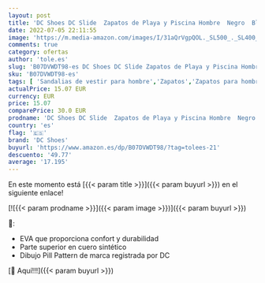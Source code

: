 ```yaml
---
layout: post
title: 'DC Shoes DC Slide  Zapatos de Playa y Piscina Hombre  Negro  Black/White BKW   43 EU'
date: 2022-07-05 22:11:55
image: 'https://m.media-amazon.com/images/I/31aQrVgpQOL._SL500_._SL400_.jpg'
comments: true
category: ofertas
author: 'tole.es'
slug: 'B07DVWDT98-es DC Shoes DC Slide Zapatos de Playa y Piscina Hombre Negro...'
sku: 'B07DVWDT98-es'
tags: [ 'Sandalias de vestir para hombre','Zapatos','Zapatos para hombre','Zapatos y complementos','dc shoes','zapatos','🇪🇸', ]
actualPrice: 15.07 EUR
currency: EUR
price: 15.07
comparePrice: 30.0 EUR
prodname: 'DC Shoes DC Slide  Zapatos de Playa y Piscina Hombre  Negro  Black/White BKW   43 EU'
country: 'es'
flag: '🇪🇸'
brand: 'DC Shoes'
buyurl: 'https://www.amazon.es/dp/B07DVWDT98/?tag=tolees-21'
descuento: '49.77'
average: '17.195'
---
```


En este momento está [{{< param title >}}]({{< param buyurl >}}) en el siguiente enlace!

[![{{< param prodname >}}]({{< param image >}})]({{< param buyurl >}})

🔎:

- EVA que proporciona confort y durabilidad
- Parte superior en cuero sintético
- Dibujo Pill Pattern de marca registrada por DC

[🛒 Aquí!!!]({{< param buyurl >}})
